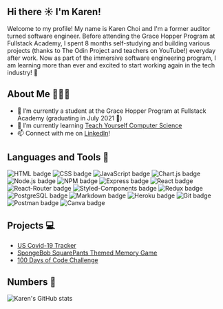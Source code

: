 ## Hi there ☀️ I'm Karen!

Welcome to my profile! My name is Karen Choi and I'm a former auditor turned software engineer. Before attending the Grace Hopper Program at Fullstack Academy, I spent 8 months self-studying and building various projects (thanks to The Odin Project and teachers on YouTube!) everyday after work. Now as part of the immersive software engineering program, I am learning more than ever and excited to start working again in the tech industry! 🥳

## About Me 👩🏻‍💻

- 🔭 I’m currently a student at the Grace Hopper Program at Fullstack Academy (graduating in July 2021 🎉)
- 🌱 I’m currently learning [Teach Yourself Computer Science](https://teachyourselfcs.com/)
- 📫 Connect with me on [LinkedIn](https://www.linkedin.com/in/seungahchoi/)!

<!-- - 📝 Resume: -->

## Languages and Tools 🔨

<p>
<img src="https://img.shields.io/badge/HTML5-E34F26?style=for-the-badge&logo=html5&logoColor=white" alt="HTML badge" style="vertical-align:top margin: 6px 4px">
<img src="https://img.shields.io/badge/CSS3-1572B6?style=for-the-badge&logo=css3&logoColor=white" alt="CSS badge" style="vertical-align:top margin: 6px 4px">
<img src="https://img.shields.io/badge/JavaScript-323330?style=for-the-badge&logo=javascript&logoColor=F7DF1E" alt="JavaScript badge" style="vertical-align:top margin: 6px 4px">
<img src="https://img.shields.io/badge/ChartJS-FF6384?style=for-the-badge&logo=chart-dot-js&logoColor=white" alt="Chart.js badge" style="vertical-align:top margin: 6px 4px">
<img src="https://img.shields.io/badge/Node.js-43853D?style=for-the-badge&logo=node-dot-js&logoColor=white" alt="Node.js badge" style="vertical-align:top margin: 6px 4px">
<img src="https://img.shields.io/badge/npm-CB3837?style=for-the-badge&logo=npm&logoColor=white" alt="NPM badge" style="vertical-align:top margin: 6px 4px">
<img src="https://img.shields.io/badge/Express.js-000000?style=for-the-badge&logo=express&logoColor=white" alt="Express badge" style="vertical-align:top margin: 6px 4px">
<img src="https://img.shields.io/badge/React-20232A?style=for-the-badge&logo=react&logoColor=61DAFB" alt="React badge" style="vertical-align:top margin: 6px 4px">
<img src="https://img.shields.io/badge/React_Router-CA4245?style=for-the-badge&logo=react-router&logoColor=white" alt="React-Router badge" style="vertical-align:top margin: 6px 4px">
<img src="https://img.shields.io/badge/styled--components-DB7093?style=for-the-badge&logo=styled-components&logoColor=white" alt="Styled-Components badge" style="vertical-align:top margin: 6px 4px">
<img src="https://img.shields.io/badge/Redux-593D88?style=for-the-badge&logo=redux&logoColor=white" alt="Redux badge" style="vertical-align:top margin: 6px 4px">
<img src="https://img.shields.io/badge/PostgreSQL-316192?style=for-the-badge&logo=postgresql&logoColor=white" alt="PostgreSQL badge" style="vertical-align:top margin: 6px 4px">
<img src="https://img.shields.io/badge/Markdown-000000?style=for-the-badge&logo=markdown&logoColor=white" alt="Markdown badge" style="vertical-align:top margin: 6px 4px">
<img src="https://img.shields.io/badge/Heroku-430098?style=for-the-badge&logo=heroku&logoColor=white" alt="Heroku badge" style="vertical-align:top margin: 6px 4px">
<img src="https://img.shields.io/badge/Git-F05032?style=for-the-badge&logo=git&logoColor=white" alt="Git badge" style="vertical-align:top margin: 6px 4px">
<img src="https://img.shields.io/badge/Postman-FF6C37?style=for-the-badge&logo=Postman&logoColor=white" alt="Postman badge" style="vertical-align:top margin: 6px 4px">
<img src="https://img.shields.io/badge/Canva-%2300C4CC.svg?&style=for-the-badge&logo=Canva&logoColor=white" alt="Canva badge" style="vertical-align:top margin: 6px 4px">
<!-- <img src="" alt="Sequelize badge" style="vertical-align:top margin: 6px 4px"> -->
</p>

## Projects 💻

- [US Covid-19 Tracker](https://github.com/DevKarenC/covid-tracker)
- [SpongeBob SquarePants Themed Memory Game](https://github.com/DevKarenC/react-memory-card-game)
- [100 Days of Code Challenge](https://github.com/DevKarenC/100-days-of-code)

## Numbers 👀

![Karen's GitHub stats](https://github-readme-stats.vercel.app/api?username=devkarenc&count_private=true&show_icons=true&theme=bear)
